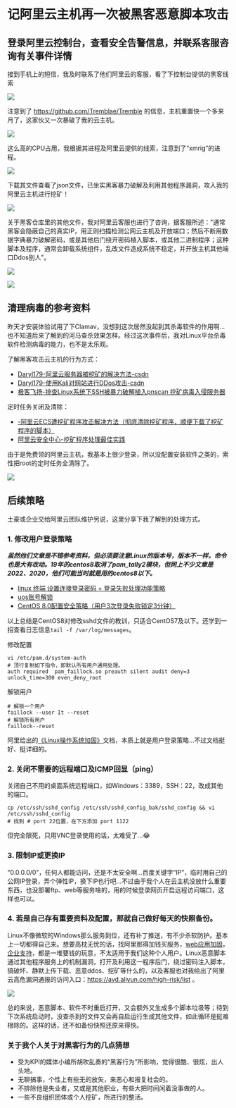 # 记阿里云主机再一次被黑客恶意脚本攻击

## 登录阿里云控制台，查看安全告警信息，并联系客服咨询有关事件详情

接到手机上的短信，我及时联系了他们阿里云的客服，看了下控制台提供的黑客线索

![](https://cdn.jsdelivr.net/gh/hoochanlon/ihs-simple/AQUICK/2e706e67.png)

注意到了 https://github.com/Tremblae/Tremble 的信息，主机重置快一个多来月了，这家伙又一次暴破了我的云主机。

![ ](https://cdn.jsdelivr.net/gh/hoochanlon/ihs-simple/AQUICK/catch2023-02-07%2009.54.20.png)

这么高的CPU占用，我根据其进程及阿里云提供的线索，注意到了“xmrig”的进程。

![](https://cdn.jsdelivr.net/gh/hoochanlon/ihs-simple/AQUICK/catch2023-02-07%2015.51.54.png)

下载其文件查看了json文件，已坐实黑客暴力破解及利用其他程序漏洞，攻入我的阿里云主机进行挖矿！

![ ](https://cdn.jsdelivr.net/gh/hoochanlon/ihs-simple/AQUICK/catch2023-02-07%2016.05.51.png)

关于黑客仓库里的其他文件，我对阿里云客服也进行了咨询，据客服所述："通常黑客会隐蔽自己的真实IP，用正则扫描检测公网云主机及开放端口；然后不断用数据字典暴力破解密码，或是其他后门绕开密码植入脚本，或其他二进制程序；这种脚本及程序，通常会卸载系统组件，乱改文件造成系统不稳定，并开放主机其他端口Ddos别人"。

![ ](https://cdn.jsdelivr.net/gh/hoochanlon/ihs-simple/AQUICK/catch2023-02-07%2016.57.43.png)

![ ](https://cdn.jsdelivr.net/gh/hoochanlon/ihs-simple/AQUICK/catch2023-02-07%2016.57.59.png)

## 清理病毒的参考资料

昨天才安装体验试用了下Clamav，没想到这次居然没起到其杀毒软件的作用啊...也不知道后来了解到的河马查杀效果怎样。经过这次事件后，我对Linux平台杀毒软件检测病毒的能力，也不是太乐观。

了解黑客攻击云主机的行为方式：

* [Daryl179-阿里云服务器被挖矿的解决方法-csdn](https://blog.csdn.net/qq_47464056/article/details/125970479)
* [Daryl179-使用Kali对网站进行DDos攻击-csdn](https://blog.csdn.net/qq_47464056/article/details/127553734?spm=1001.2014.3001.5502)
* [极客飞扬-排查Linux系统下SSH被暴力破解植入pnscan 挖矿病毒入侵服务器](https://www.cnblogs.com/rmfit/p/15624873.html) 

定时任务关闭及清除：

* [-阿里云ECS遭挖矿程序攻击解决方法（彻底清除挖矿程序，顺便下载了挖矿程序的脚本）](https://blog.csdn.net/NicolasLearner/article/details/119006769)
* [阿里云安全中心-挖矿程序处理最佳实践](https://help.aliyun.com/document_detail/161236.htm?spm=5176.smartservice_service_robot_chat_new.0.0.37c73f1bUDrKsc#section-xgd-9mh-f0e)

由于是免费领的阿里云主机，我基本上很少登录，所以没配置安装软件之类的，索性把root的定时任务全清除了。

![ ](https://cdn.jsdelivr.net/gh/hoochanlon/ihs-simple/AQUICK/catch2023-02-07%2010.31.54.png)


## 后续策略

土豪或企业交给阿里云团队维护另说，这里分享下我了解到的处理方式。

### 1. 修改用户登录策略

***虽然他们文章是不错参考资料，但必须要注意Linux的版本号，版本不一样，命令也是大有改动。19年的centos8取消了pam_tally2模块，但网上不少文章是2022、2020，他们可能当时就是用的centos8以下。***

* [linux 终端 设置连接登录密码 + 登录失败处理功能策略](https://www.cnblogs.com/qwer78/p/16546372.html)
* [uos账号解锁](https://blog.csdn.net/qq_35957643/article/details/125277224)
* [CentOS 8.0配置安全策略（用户3次登录失败锁定3分钟）](https://zhuanlan.zhihu.com/p/127109500?utm_id=0)

以上总结是CentOS8对修改sshd文件的教训，只适合CentOS7及以下。还学到一招查看日志信息`tail -f /var/log/messages`。

修改配置

```
vi /etc/pam.d/system-auth
# 顶行复制如下指令，即默认所有用户通用处理。
auth required  pam_faillock.so preauth silent audit deny=3  unlock_time=300 even_deny_root
```
解锁用户

```
# 解锁一个用户
faillock --user It --reset
# 解锁所有用户
faillock--reset
```

阿里给出的[《Linux操作系统加固》](https://help.aliyun.com/knowledge_list/60787.html)文档，本质上就是用户登录策略...不过文档挺好、挺详细的。

### 2. 关闭不需要的远程端口及ICMP回显（ping）

关闭自己不用的桌面系统远程端口，如Windows：3389，SSH：22，改成其他的端口。

````
cp /etc/ssh/sshd_config /etc/ssh/sshd_config_bak/sshd_config && vi /etc/ssh/sshd_config
# 找到 # port 22位置，在下方添加 port 1122
````

但完全限死，只用VNC登录使用的话，太难受了...😂

### 3. 限制IP或更换IP

“0.0.0.0/0”，任何人都能访问，还是不太安全啊...百度关键字“IP”，临时用自己的公网IP登录，弄个弹性IP，换下IP也行吧...不过由于我个人在云主机没放什么重要东西，也没部署ftp、web等服务啥的，用的时候登录网页开启远程访问端口，这样也可以。

### 4. 若是自己存有重要资料及配置，那就自己做好每天的快照备份。

Linux不像微软的Windows那么服务到位，还有补丁推送，有不少杀软防护。基本上一切都得自己来。想要高枕无忧的话，找阿里那得加钱买服务，[web应用加固](https://help.aliyun.com/knowledge_list/60792.html)，[企业支持](https://www.aliyun.com/service/supportplans)，都是一堆要钱的玩意，不太适用于我们这种个人用户。Linux恶意脚本通过其他程序服务上的机制漏洞，打开及利用这一程序后门，绕过密码注入脚本，搞破坏、静默上传下载、恶意ddos、挖矿等什么的，以及客服也对我给出了阿里云高危漏洞通报的访问入口：https://avd.aliyun.com/high-risk/list 。

![ ](https://cdn.jsdelivr.net/gh/hoochanlon/ihs-simple/AQUICK/catch2023-02-07%2015.24.45.png)

总的来说，恶意脚本、软件不时重启打开，又会额外又生成多个脚本垃圾等；待到下次系统启动时，没查杀到的文件又会再自启运行生成其他文件，如此循环是挺难根除的。这样的话，还不如备份快照还原来得快。


### 关于我个人关于对黑客行为的几点猜想

* 受为KPI的媒体小编所胡吹乱奏的“黑客行为”所影响，觉得很酷、很炫，出人头地。
* 无聊搞事，个性上有些无的放矢，来恶心和报复社会的。
* 不排除他是失业者，又或是其他职业，有些大把时间闲着没事做的人。
* 一些不良组织团体或个人挖矿，所进行的整活。
